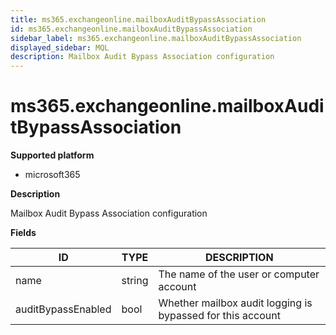 ```yaml
---
title: ms365.exchangeonline.mailboxAuditBypassAssociation
id: ms365.exchangeonline.mailboxAuditBypassAssociation
sidebar_label: ms365.exchangeonline.mailboxAuditBypassAssociation
displayed_sidebar: MQL
description: Mailbox Audit Bypass Association configuration
---
```


# ms365.exchangeonline.mailboxAuditBypassAssociation

**Supported platform**

- microsoft365

**Description**

Mailbox Audit Bypass Association configuration

**Fields**

| ID                 | TYPE   | DESCRIPTION                                                |
| ------------------ | ------ | ---------------------------------------------------------- |
| name               | string | The name of the user or computer account                   |
| auditBypassEnabled | bool   | Whether mailbox audit logging is bypassed for this account |
